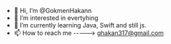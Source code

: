 - 👋 Hi, I’m @GokmenHakann
- 👀 I’m interested in evertyhing 
- 🌱 I’m currently learning Java, Swift and still js.
- 📫 How to reach me -----> ghakan317@gmail.com
